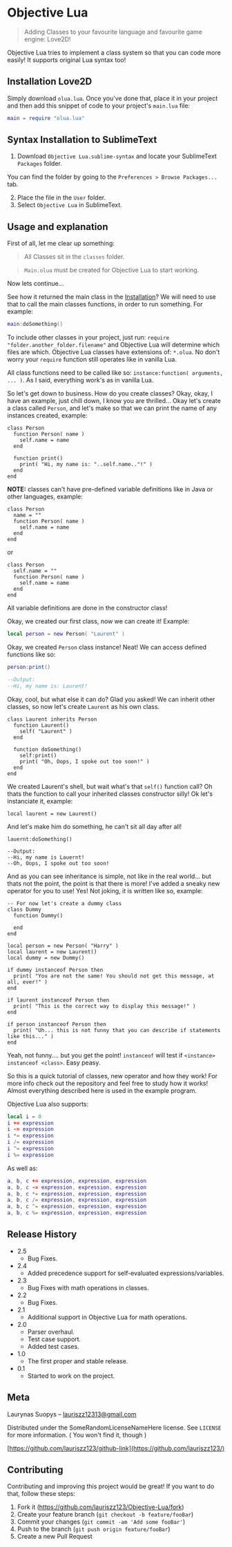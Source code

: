 # Objective Lua
> Adding Classes to your favourite language and favourite game engine: Love2D!

Objective Lua tries to implement a class system so that you can code more easily!
It supports original Lua syntax too!

## Installation Love2D

Simply download `olua.lua`. Once you've done that, place it in your project and then add this snippet of code to your project's `main.lua` file:
```Lua
main = require "olua.lua"
```

## Syntax Installation to SublimeText

1. Download `Objective Lua.sublime-syntax` and locate your SublimeText `Packages` folder.

You can find the folder by going to the `Preferences > Browse Packages...` tab.

2. Place the file in the `User` folder.
3. Select `Objective Lua` in SublimeText.

## Usage and explanation

First of all, let me clear up something:
> All Classes sit in the `classes` folder.

> `Main.olua` must be created for Objective Lua to start working.

Now lets continue...

See how it returned the main class in the [Installation](#installation-love2d)? We will need to use that to call the main classes functions, in order to run something.
For example:
```Lua
main:doSomething()
```

To include other classes in your project, just run: `require "folder.another_folder.filename"` and Objective Lua will determine which files are which. Objective Lua classes have extensions of: `*.olua`. No don't worry your `require` function still operates like in vanilla Lua.

All class functions need to be called like so: `instance:function( arguments, ... )`. As I said, everything work's as in vanilla Lua.

So let's get down to business. How do you create classes? Okay, okay, I have an example, just chill down, I know you are thrilled...
Okay let's create a class called `Person`, and let's make so that we can print the name of any instances created, example:
```
class Person
  function Person( name )
    self.name = name
  end
  
  function print()
    print( "Hi, my name is: "..self.name.."!" )
  end
end
```

**NOTE:** classes can't have pre-defined variable definitions like in Java or other languages, example:
```
class Person
  name = ""
  function Person( name )
    self.name = name
  end
end
```
or
```
class Person
  self.name = ""
  function Person( name )
    self.name = name
  end
end
```
All variable definitions are done in the constructor class!

Okay, we created our first class, now we can create it! Example:
```Lua
local person = new Person( "Laurent" )
```
Okay, we created `Person` class instance! Neat! We can access defined functions like so:
```Lua
person:print()

--Output:
--Hi, my name is: Laurent!
```

Okay, cool, but what else it can do? Glad you asked!
We can inherit other classes, so now let's create `Laurent` as his own class.
```
class Laurent inherits Person
  function Laurent()
    self( "Laurent" )
  end
  
  function doSomething()
    self:print()
    print( "Oh, Oops, I spoke out too soon!" )
  end
end
```
We created Laurent's shell, but wait what's that `self()` function call? Oh thats the function to call your inherited classes constructor silly! Ok let's instanciate it, example:
```
local laurent = new Laurent()
```
And let's make him do something, he can't sit all day after all!
```
lauernt:doSomething()

--Output:
--Hi, my name is Lauernt!
--Oh, Oops, I spoke out too soon!
```
And as you can see inheritance is simple, not like in the real world... but thats not the point, the point is that there is more! I've added a sneaky new operator for you to use! Yes! Not joking, it is written like so, example:
```
-- For now let's create a dummy class
class Dummy
  function Dummy()
  
  end
end

local person = new Person( "Harry" )
local laurent = new Laurent()
local dummy = new Dummy()

if dummy instanceof Person then
  print( "You are not the same! You should not get this message, at all, ever!" )
end

if laurent instanceof Person then
  print( "This is the correct way to display this message!" )
end

if person instanceof Person then
  print( "Uh... this is not funny that you can describe if statements like this..." )
end
```
Yeah, not funny.... but you get the point! `instanceof` will test if `<instance> instanceof <class>`. Easy peasy.

So this is a quick tutorial of classes, new operator and how they work! For more info check out the repository and feel free to study how it works! Almost everything described here is used in the example program.

Objective Lua also supports:
```Lua
local i = 0
i += expression
i -= expression
i *= expression
i /= expression
i ^= expression
i %= expression
```
As well as:
```Lua
a, b, c += expression, expression, expression
a, b, c -= expression, expression, expression
a, b, c *= expression, expression, expression
a, b, c /= expression, expression, expression
a, b, c ^= expression, expression, expression
a, b, c %= expression, expression, expression
```

## Release History

* 2.5
    * Bug Fixes.
* 2.4
    * Added precedence support for self-evaluated expressions/variables.
* 2.3
    * Bug Fixes with math operations in classes.
* 2.2
    * Bug Fixes.
* 2.1
    * Additional support in Objective Lua for math operations.
* 2.0
    * Parser overhaul.
    * Test case support.
    * Added test cases.
* 1.0
    * The first proper and stable release.
* 0.1
    * Started to work on the project.

## Meta

Laurynas Suopys – lauriszz12313@gmail.com

Distributed under the SomeRandomLicenseNameHere license. See ``LICENSE`` for more information. ( You won't find it, though )

[https://github.com/lauriszz123/github-link](https://github.com/lauriszz123/)

## Contributing

Contributing and improving this project would be great! If you want to do that, follow these steps:
1. Fork it (<https://github.com/lauriszz123/Objective-Lua/fork>)
2. Create your feature branch (`git checkout -b feature/fooBar`)
3. Commit your changes (`git commit -am 'Add some fooBar'`)
4. Push to the branch (`git push origin feature/fooBar`)
5. Create a new Pull Request
